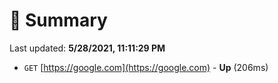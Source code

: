# 📖 Summary
Last updated: **5/28/2021, 11:11:29 PM**

- `GET` [https://google.com](https://google.com) - **Up** (206ms)
